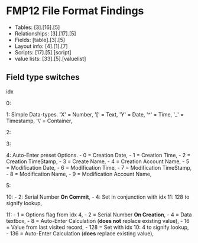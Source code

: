 # FMP12 File Format Findings

- Tables: [3].[16].[5]
- Relationships: [3].[17].[5]
- Fields: [table].[3].[5]
- Layout info: [4].[1].[7]
- Scripts: [17].[5].[script]
- value lists: [33].[5].[valuelist]


## Field type switches

idx

0:

1:  Simple Data-types.  'X' = Number,
                        '[' = Text,
                        'Y' = Date,
                        '^' = Time,
                        '\_' = Timestamp,
                        '\\' = Container, 

2:

3:

4:  Auto-Enter preset Options.  - 0 = Creation Date,
                                - 1 = Creation Time,
                                - 2 = Creation TimeStamp,
                                - 3 = Create Name,
                                - 4 = Creation Account Name,
                                - 5 = Modification Date,
                                - 6 = Modification Time,
                                - 7 = Modification TimeStamp,
                                - 8 = Modification Name,
                                - 9 = Modification Account Name,


5:

10:                     - 2: Serial Number **On Commit**,
                        - 4: Set in conjunction with idx 11: 128 to signify lookup,


11:                     - 1 = Options flag from idx 4,
                        - 2 = Serial Number **On Creation**,
                        - 4 = Data textbox,
                        - 8 = Auto-Enter Calculation (**does not** replace existing value),
                        - 16 = Value from last visited record,
                        - 128 = Set with idx 10: 4 to signify lookup,
                        - 136 = Auto-Enter Calculation (**does** replace existing value),




        


